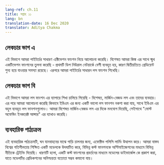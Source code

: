 ```yaml
---
lang-ref: ch.11
title: সপ্তাহ ১১
lang: bn
translation-date: 16 Dec 2020
translator: Aditya Chakma
---
```


## লেকচার ভাগ এ

<!--In this section, we discussed about the common activation functions in Pytorch. In particular, we compared activations with kink(s) versus smooth activations - the former is preferred in a deep neural network as the latter might suffer with gradient vanishing problem. We then learned about the common loss functions in Pytorch.-->

এই বিভাগে আমরা পাইটর্চের সাধারণ এক্টিভেশন ফাংশন নিয়ে আলোচনা করেছি। বিশেষত আমরা কিঙ্ক এর সাথে স্মুথ একটিভেশন ফাংশনের তুলনা করেছি - প্রথমটি ডিপ নিউরাল নেটয়ার্কে বেশী ব্যবহৃত হয়, কারণ দ্বিতীয়তিতে গ্রেডিয়েন্ট শুন্য হয়ে যাওয়ার সমস্যা রয়েছে। এরপরে আমরা পাইটর্চের সাধারন লস ফাংশন শিখেছি।

## লেকচার ভাগ বি

<!--In this section, we continued to learn about loss functions - in particular, margin-based losses and their applications. We then discussed how to design a good loss function for EBMs as well as examples of well-known EBM loss functions. We gave particular attention to margin-based loss function here, as well as explaining the idea of "most offending incorrect answer.-->

এই বিভাগে আমরা লস ফাংশন এর ব্যাপারে শিখা চালিয়ে গিয়েছি - বিশেষত, মার্জিন-বেজড লস এবং তাদের ব্যবহার। এর পরে আমরা আলোচনা করেছি কিভাবে ইবিএম এর জন্য একটি ভালো লস ফানশন নকশা করা যায়, সাথে ইবিএম এর বহুল ব্যবহৃত লস ফানশনগুলোও। আমরা বিশেষত মার্জিন-বেজড লস এর দিকে মনযোগ দিয়েছি, সেইসাথে "মোস্ট অফেন্ডিং ইনকরেক্ট আন্সার" এর ব্যাখাও করেছি।

## ব্যবহারিক পাঠ্যক্রম

<!--This practicum proposed effective policy learning for driving in dense traffic. We trained multiple policies by unrolling a learned model of the real world dynamics by optimizing different cost functions. The idea is to minimize the uncertainty in the model's prediction by introducing a cost term that represents the model's divergence from the states it is trained on.-->

এই ব্যবহারিক পাঠ্যক্রমটি, ঘন যানবাহনের মাঝে গাড়ি চালনার জন্য, এফেক্টিভ পলিসি লার্নিং উত্থাপন করে। আমরা বাস্তব বিশ্বের গতিশীলতায় শিক্ষিত একটি মডেলকে উদঘাটিত করে, বিভিন্ন কস্ট ফানশনকে অপ্টিমাইজেশনের মাধ্যমে বিভিন্ন নীতিকে ট্রেইনিং দিয়েছি। ধারণাটি হলো, একটি কস্ট ফাংশনের প্রবর্তনের মাধ্যমে মডেলের ডাইভার্জেন্স কে প্রকাশ করা, যাতে মডেলটির প্রেডিকশনের অনিশ্চয়তা যতোতা সম্ভব কমানো যায়।
